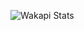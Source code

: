 ![Wakapi Stats](https://github-readme-stats.vercel.app/api/wakatime?username=yomi&api_domain=wa.kalli.st&bg_color=111111&title_color=FF0000&icon_color=2F855A&text_color=ffffff&custom_title=Wakapi%20Stats&layout=compact##)
